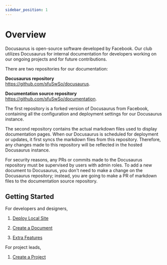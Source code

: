 ```yaml
---
sidebar_position: 1
---
```


# Overview

Docusaurus is open-source software developed by Facebook. Our club utilizes Docusaurus for internal documentation for developers working on our ongoing projects and for future contributions.

There are two repositories for our documentation:

**Docusaurus repository**  
https://github.com/sfuSwSo/docusaurus.   

**Documentation source repository**  
https://github.com/sfuSwSo/documentation. 

The first repository is a forked version of Docusaurus from Facebook, containing all the configuration and deployment settings for our Docusaurus instance.

The second repository contains the actual markdown files used to display documentation pages. When our Docusaurus is scheduled for deployment or updates, it first syncs the markdown files from this repository. Therefore, any changes made to this repository will be reflected in the hosted Docusaurus instance.

For security reasons, any PRs or commits made to the Docusaurus repository must be supervised by users with admin roles. To add a new document to Docusaurus, you don't need to make a change on the Docusaurus repository; instead, you are going to make a PR of markdown files to the documentation source repository.

## Getting Started

For developers and designers,

1. [Deploy Local Site](deploy-local-site)

2. [Create a Document](create-a-document)

3. [Extra Features](extra-features)

For project leads,

1. [Create a Project](create-a-project)